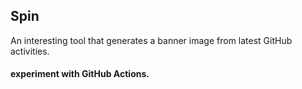 ## Spin
An interesting tool that generates a banner image from latest GitHub activities.

#### experiment with GitHub Actions.